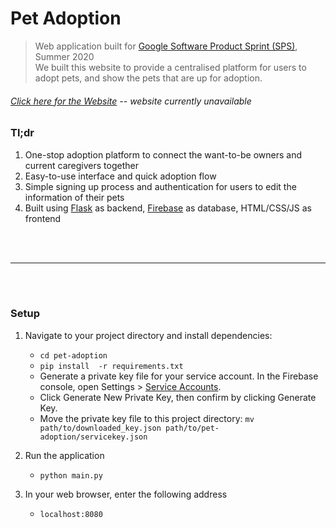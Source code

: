 # Pet Adoption

> Web application built for [Google Software Product Sprint (SPS)](https://buildyourfuture.withgoogle.com/programs/softwareproductsprint/), Summer 2020  <br>
> We built this website to provide a centralised platform for users to adopt pets, and show the pets that are up for adoption.

###### [Click here for the Website](https://petadoption-sps.herokuapp.com/) -- website currently unavailable


### Tl;dr
1. One-stop adoption platform to connect the want-to-be owners and current caregivers together
2. Easy-to-use interface and quick adoption flow
3. Simple signing up process and authentication for users to edit the information of their pets
4. Built using [Flask](https://flask.palletsprojects.com/en/1.1.x/) as backend, [Firebase](https://firebase.google.com/) as database, HTML/CSS/JS as frontend

<br>
<br>

------------------------------------------------------------------------------

<br>
<br>

### Setup
1. Navigate to your project directory and install dependencies:
    * `cd pet-adoption`
    * `pip install  -r requirements.txt`
    * Generate a private key file for your service account. In the Firebase console, open Settings > [Service Accounts](https://console.firebase.google.com/project/_/settings/serviceaccounts/adminsdk).
    * Click Generate New Private Key, then confirm by clicking Generate Key.
    * Move the private key file to this project directory: `mv path/to/downloaded_key.json path/to/pet-adoption/servicekey.json`

2. Run the application
    * `python main.py`

3. In your web browser, enter the following address
    * `localhost:8080`

